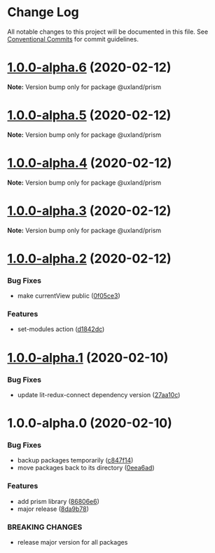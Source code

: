 # Change Log

All notable changes to this project will be documented in this file.
See [Conventional Commits](https://conventionalcommits.org) for commit guidelines.

# [1.0.0-alpha.6](https://github.com/uxland/uxland/compare/@uxland/prism@1.0.0-alpha.5...@uxland/prism@1.0.0-alpha.6) (2020-02-12)

**Note:** Version bump only for package @uxland/prism





# [1.0.0-alpha.5](https://github.com/uxland/uxland/compare/@uxland/prism@1.0.0-alpha.4...@uxland/prism@1.0.0-alpha.5) (2020-02-12)

**Note:** Version bump only for package @uxland/prism





# [1.0.0-alpha.4](https://github.com/uxland/uxland/compare/@uxland/prism@1.0.0-alpha.3...@uxland/prism@1.0.0-alpha.4) (2020-02-12)

**Note:** Version bump only for package @uxland/prism





# [1.0.0-alpha.3](https://github.com/uxland/uxland/compare/@uxland/prism@1.0.0-alpha.2...@uxland/prism@1.0.0-alpha.3) (2020-02-12)

**Note:** Version bump only for package @uxland/prism





# [1.0.0-alpha.2](https://github.com/uxland/uxland/compare/@uxland/prism@1.0.0-alpha.1...@uxland/prism@1.0.0-alpha.2) (2020-02-12)


### Bug Fixes

* make currentView public ([0f05ce3](https://github.com/uxland/uxland/commit/0f05ce3b800b41311aeb780e18a318e663f16190))


### Features

* set-modules action ([d1842dc](https://github.com/uxland/uxland/commit/d1842dcefcbe48458721c222b365becf7b5f022a))





# [1.0.0-alpha.1](https://github.com/uxland/uxland/compare/@uxland/prism@1.0.0-alpha.0...@uxland/prism@1.0.0-alpha.1) (2020-02-10)


### Bug Fixes

* update lit-redux-connect dependency version ([27aa10c](https://github.com/uxland/uxland/commit/27aa10cb503666ef4dfc869796e45755366db3c5))





# 1.0.0-alpha.0 (2020-02-10)


### Bug Fixes

* backup packages temporarily ([c847f14](https://github.com/uxland/uxland/commit/c847f142017fe0e82aa1878eac8f5b85f53e1a64))
* move packages back to its directory ([0eea6ad](https://github.com/uxland/uxland/commit/0eea6adfd92ba174c19df1314232f85aa8b58af2))


### Features

* add prism library ([86806e6](https://github.com/uxland/uxland/commit/86806e64e5db580871883b144361b10cf5dbe0d2))
* major release ([8da9b78](https://github.com/uxland/uxland/commit/8da9b78b9bbf4965feaeaa583f39e5ede9374d5a))


### BREAKING CHANGES

* release major version for all packages
